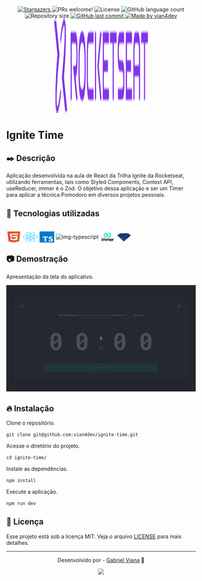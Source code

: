 <div align="center">
  <a href="https://github.com/vian4dev/ignite-time/stargazers">
    <img alt="Stargazers" src="https://img.shields.io/github/stars/vian4dev/ignite-time?style=social">
  </a>
  
  <img alt="PRs welcome!" src="https://img.shields.io/static/v1?label=PRs&message=welcome&color=7159c1&labelColor=000000" />
  <img alt="License" src="https://img.shields.io/static/v1?label=license&message=MIT&color=7159c1&labelColor=000000">
  <img alt="GitHub language count" src="https://img.shields.io/github/languages/count/vian4dev/ignite-time?color=%2304D361">
  <img alt="Repository size" src="https://img.shields.io/github/repo-size/vian4dev/ignite-time">
	
  <a href="https://github.com/vian4dev/ignite-time/commits/master">
    <img alt="GitHub last commit" src="https://img.shields.io/github/last-commit/vian4dev/ignite-time">
  </a>
  
  <a href="https://www.linkedin.com/in/vianadev/">
    <img alt="Made by vian4dev" src="https://img.shields.io/badge/made%20by-vian4dev-%2304D361">
  </a>
</div>

<div align="center">
  <img src="https://raw.githubusercontent.com/vian4dev/vian4dev/bfae0da7d97ab8f10a008d3fdea6f2e2181fa3ca/.github/rocketseat.svg" width="250" height="250" alt="Rocketseat">
</div>

# Ignite Time

## ✒️ Descrição
Aplicação desenvolvida na aula de React da Trilha Ignite da Rocketseat, utilizando ferramentas, tais como Styled Components, Context API, useReducer, immer é o Zod. O objetivo dessa aplicação e ser um Timer para aplicar a técnica Pomodoro em diversos projetos pessoais.

## 🚀 Tecnologias utilizadas
<div style="display: inline_block"><br>
  <img align="center" alt="img-html" height="30" width="40" src="https://raw.githubusercontent.com/devicons/devicon/master/icons/html5/html5-original.svg">
	
  <img align="center" alt="img-react" height="30" width="40" src="https://raw.githubusercontent.com/devicons/devicon/master/icons/react/react-original.svg">
  
  <img align="center" alt="img-typescript" height="30" width="40" src="https://raw.githubusercontent.com/devicons/devicon/master/icons/typescript/typescript-original.svg">

  <img align="center" alt="img-typescript" height="30" width="40" src="https://raw.githubusercontent.com/styled-components/brand/master/styled-components.svg">

  <img align="center" alt="img-typescript" height="30" width="40" src="https://raw.githubusercontent.com/immerjs/immer/main/images/immer-logo.svg">

  <img align="center" alt="img-typescript" height="30" width="40" src="./.github/logo.svg"> 
</div>

## 📷 Demostração
Apresentação da tela do aplicativo.
<div align="center">
  <img src="./.github/ignite-time.gif" alt="tasklist" border="0">
</div>

## 🔥 Instalação
Clone o repositório.
~~~
git clone git@github.com:vian4dev/ignite-time.git
~~~
Acesse o diretório do projeto.
~~~
cd ignite-time/
~~~
Instale as dependências.
~~~
npm install 
~~~
Execute a aplicação.
~~~
npm run dev
~~~

## 📝 Licença
Esse projeto está sob a licença MIT. Veja o arquivo [LICENSE](LICENSE) para mais detalhes.

---
<div align="center"> 
 <p>Desenvolvido por - <a href="https://github.com/vian4dev">Gabriel Viana</a> 🤖</p>
 
 <a href="https://www.linkedin.com/in/vianadev" target="_blank"><img src="https://img.shields.io/badge/-LinkedIn-%230077B5?style=for-the-badge&logo=linkedin&logoColor=white" target="_blank"></a> 
</div>
